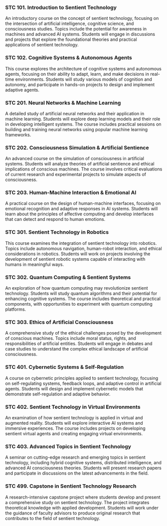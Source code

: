 ### STC 101. Introduction to Sentient Technology

An introductory course on the concept of sentient technology, focusing on the intersection of artificial intelligence, cognitive science, and consciousness studies. Topics include the potential for awareness in machines and advanced AI systems. Students will engage in discussions and projects that explore the foundational theories and practical applications of sentient technology.

### STC 102. Cognitive Systems & Autonomous Agents

This course explores the architecture of cognitive systems and autonomous agents, focusing on their ability to adapt, learn, and make decisions in real-time environments. Students will study various models of cognition and autonomy, and participate in hands-on projects to design and implement adaptive agents.

### STC 201. Neural Networks & Machine Learning

A detailed study of artificial neural networks and their application in machine learning. Students will explore deep learning models and their role in developing intelligent systems. The course includes practical sessions on building and training neural networks using popular machine learning frameworks.

### STC 202. Consciousness Simulation & Artificial Sentience

An advanced course on the simulation of consciousness in artificial systems. Students will analyze theories of artificial sentience and ethical implications of conscious machines. The course involves critical evaluations of current research and experimental projects to simulate aspects of consciousness.

### STC 203. Human-Machine Interaction & Emotional AI

A practical course on the design of human-machine interfaces, focusing on emotional recognition and adaptive responses in AI systems. Students will learn about the principles of affective computing and develop interfaces that can detect and respond to human emotions.

### STC 301. Sentient Technology in Robotics

This course examines the integration of sentient technology into robotics. Topics include autonomous navigation, human-robot interaction, and ethical considerations in robotics. Students will work on projects involving the development of sentient robotic systems capable of interacting with humans in meaningful ways.

### STC 302. Quantum Computing & Sentient Systems

An exploration of how quantum computing may revolutionize sentient technology. Students will study quantum algorithms and their potential for enhancing cognitive systems. The course includes theoretical and practical components, with opportunities to experiment with quantum computing platforms.

### STC 303. Ethics of Artificial Consciousness

A comprehensive study of the ethical challenges posed by the development of conscious machines. Topics include moral status, rights, and responsibilities of artificial entities. Students will engage in debates and case studies to understand the complex ethical landscape of artificial consciousness.

### STC 401. Cybernetic Systems & Self-Regulation

A course on cybernetic principles applied to sentient technology, focusing on self-regulating systems, feedback loops, and adaptive control in artificial agents. Students will design and implement cybernetic models that demonstrate self-regulation and adaptive behavior.

### STC 402. Sentient Technology in Virtual Environments

An examination of how sentient technology is applied in virtual and augmented reality. Students will explore interactive AI systems and immersive experiences. The course includes projects on developing sentient virtual agents and creating engaging virtual environments.

### STC 403. Advanced Topics in Sentient Technology

A seminar on cutting-edge research and emerging topics in sentient technology, including hybrid cognitive systems, distributed intelligence, and advanced AI consciousness theories. Students will present research papers and participate in discussions on the latest advancements in the field.

### STC 499. Capstone in Sentient Technology Research

A research-intensive capstone project where students develop and present a comprehensive study on sentient technology. The project integrates theoretical knowledge with applied development. Students will work under the guidance of faculty advisors to produce original research that contributes to the field of sentient technology.